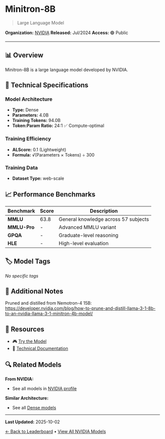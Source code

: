 # Minitron-8B

> Large Language Model

**Organization:** [NVIDIA](../../labs/nvidia.md)
**Released:** Jul/2024
**Access:** 🟢 Public

---

## 📊 Overview

Minitron-8B is a large language model developed by NVIDIA.

## 🔧 Technical Specifications

### Model Architecture
- **Type:** Dense
- **Parameters:** 4.0B
- **Training Tokens:** 94.0B
- **Token:Param Ratio:** 24:1 ✅ Compute-optimal

### Training Efficiency
- **ALScore:** 0.1 (Lightweight)
- **Formula:** √(Parameters × Tokens) ÷ 300

### Training Data
- **Dataset Type:** web-scale

## 📈 Performance Benchmarks

| Benchmark | Score | Description |
|-----------|-------|-------------|
| **MMLU** | 63.8 | General knowledge across 57 subjects |
| **MMLU-Pro** | - | Advanced MMLU variant |
| **GPQA** | - | Graduate-level reasoning |
| **HLE** | - | High-level evaluation |

## 🏷️ Model Tags

_No specific tags_

## 📝 Additional Notes

Pruned and distilled from Nemotron-4 15B: https://developer.nvidia.com/blog/how-to-prune-and-distill-llama-3-1-8b-to-an-nvidia-llama-3-1-minitron-4b-model/

## 🔗 Resources

- 🎮 [Try the Model](https://huggingface.co/nvidia/Mistral-NeMo-Minitron-8B-Base)
- 📄 [Technical Documentation](https://blogs.nvidia.com/blog/mistral-nemo-minitron-8b-small-language-model/)

## 🔍 Related Models

**From NVIDIA:**
- See all models in [NVIDIA profile](../../labs/nvidia.md)

**Similar Architecture:**
- See all [Dense models](../../architectures/dense.md)

---

**Last Updated:** 2025-10-02

[← Back to Leaderboard](../../README.md) • [View All NVIDIA Models](../../labs/nvidia.md)
